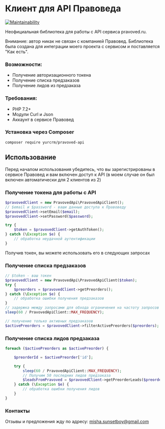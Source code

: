 # Клиент для API Правоведа

[![Maintainability](https://api.codeclimate.com/v1/badges/334c15601db179ab0562/maintainability)](https://codeclimate.com/github/Sunsetboy/pravoved-api/maintainability)

Неофициальная библиотека для работы с API сервиса pravoved.ru. 

Внимание: автор никак не связан с компанией Правовед. Библиотека была создана для интеграции моего проекта с сервисом и поставляется "Как есть".

### Возможности:
* Получение авторизационного токена
* Получение списка предзаказов
* Получение лидов из предзаказа

### Требования:
* PHP 7.2+
* Модули Curl и Json
* Аккаунт в сервисе Правовед

### Установка через Composer
```
composer require yurcrm/pravoved-api
```

## Использование
Перед началом использования убедитесь, что вы зарегистрированы в сервисе Правовед и вам включен доступ к API (в моем случае он был включен автоматически для 2 клиентов из 2)

### Получение токена для работы с API
```php
$pravovedClient = new PravovedApi\PravovedApiClient();
// $email и $password - ваши данные доступа к Правоведу
$pravovedClient->setEmail($email); 
$pravovedClient->setPassword($password);

try {
    $token = $pravovedClient->getAuthToken();
} catch (\Exception $e) {
    // обработка неудачной аутентификации
}
```
Получив токен, вы можете использовать его в следующих запросах

### Получение списка предзаказов
```php
// $token - ваш токен
$pravovedClient = new PravovedApi\PravovedApiClient($token);
try {
    $preorders = $pravovedClient->getPreorders();
} catch (\Exception $e) {
    // обработка ошибки получения предзаказов
}
// задержка между запросами для обхода ограничения на частоту запросов
sleep(60 / PravovedApiClient::MAX_FREQUENCY);

// получение только активных предзаказов
$activePreorders = $pravovedClient->filterActivePreorders($preorders);
```

### Получение списка лидов предзаказа
```php
foreach ($activePreorders as $activePreorder) {

    $preorderId = $activePreorder['id'];

    try {
        sleep(60 / PravovedApiClient::MAX_FREQUENCY);
        // Получим 50 последних лидов предзаказа
        $leadsFromPravoved = $pravovedClient->getPreorderLeads($preorderId, 50);
    } catch (\Exception $e) {
        // обработка ошибки получения лидов
    }
}
```

### Контакты
Отзывы и предложения жду по адресу: misha.sunsetboy@gmail.com

